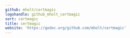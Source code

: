```yaml
---
github: mholt/certmagic
logohandle: github_mholt_certmagic
sort: certmagic
title: certmagic
website: 'https://godoc.org/github.com/mholt/certmagic'
---
```

